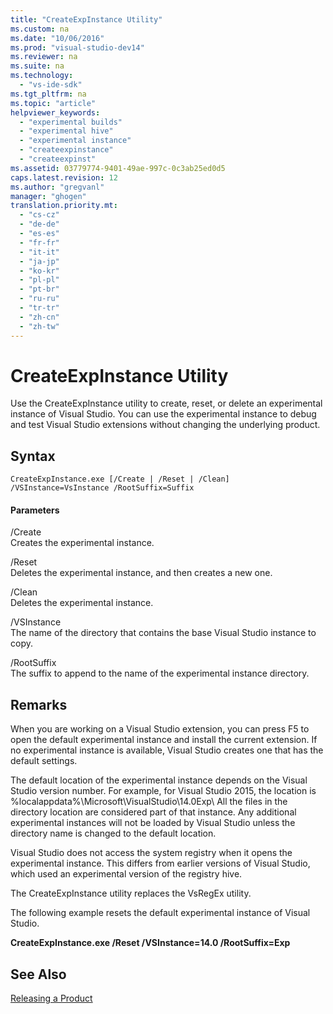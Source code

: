 ```yaml
---
title: "CreateExpInstance Utility"
ms.custom: na
ms.date: "10/06/2016"
ms.prod: "visual-studio-dev14"
ms.reviewer: na
ms.suite: na
ms.technology: 
  - "vs-ide-sdk"
ms.tgt_pltfrm: na
ms.topic: "article"
helpviewer_keywords: 
  - "experimental builds"
  - "experimental hive"
  - "experimental instance"
  - "createexpinstance"
  - "createexpinst"
ms.assetid: 03779774-9401-49ae-997c-0c3ab25ed0d5
caps.latest.revision: 12
ms.author: "gregvanl"
manager: "ghogen"
translation.priority.mt: 
  - "cs-cz"
  - "de-de"
  - "es-es"
  - "fr-fr"
  - "it-it"
  - "ja-jp"
  - "ko-kr"
  - "pl-pl"
  - "pt-br"
  - "ru-ru"
  - "tr-tr"
  - "zh-cn"
  - "zh-tw"
---
```

# CreateExpInstance Utility
Use the CreateExpInstance utility to create, reset, or delete an experimental instance of Visual Studio. You can use the experimental instance to debug and test Visual Studio extensions without changing the underlying product.  
  
## Syntax  
  
```  
CreateExpInstance.exe [/Create | /Reset | /Clean] /VSInstance=VsInstance /RootSuffix=Suffix  
```  
  
#### Parameters  
 /Create  
 Creates the experimental instance.  
  
 /Reset  
 Deletes the experimental instance, and then creates a new one.  
  
 /Clean  
 Deletes the experimental instance.  
  
 /VSInstance  
 The name of the directory that contains the base Visual Studio instance to copy.  
  
 /RootSuffix  
 The suffix to append to the name of the experimental instance directory.  
  
## Remarks  
 When you are working on a Visual Studio extension, you can press F5 to open the default experimental instance and install the current extension. If no experimental instance is available, Visual Studio creates one that has the default settings.  
  
 The default location of the experimental instance depends on the Visual Studio version number. For example, for Visual Studio 2015, the location is %localappdata%\Microsoft\VisualStudio\14.0Exp\ All the files in the directory location are considered part of that instance. Any additional experimental instances will not be loaded by Visual Studio unless the directory name is changed to the default location.  
  
 Visual Studio does not access the system registry when it opens the experimental instance. This differs from earlier versions of Visual Studio, which used an experimental version of the registry hive.  
  
 The CreateExpInstance utility replaces the VsRegEx utility.  
  
 The following example resets the default experimental instance of Visual Studio.  
  
 **CreateExpInstance.exe /Reset /VSInstance=14.0 /RootSuffix=Exp**  
  
## See Also  
 [Releasing a Product](../misc/releasing-a-visual-studio-integration-product.md)